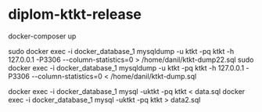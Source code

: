 # diplom-ktkt-release

docker-composer up


sudo docker exec -i docker_database_1  mysqldump -u ktkt -pq  ktkt -h 127.0.0.1 -P3306 --column-statistics=0  > /home/danil/ktkt-dump22.sql
sudo docker exec -i docker_database_1  mysqldump -u ktkt -pq  ktkt -h 127.0.0.1 -P3306 --column-statistics=0  < /home/danil/ktkt-dump.sql


docker exec -i docker_database_1 mysql -uktkt -pq ktkt < data.sql
docker exec -i docker_database_1 mysql -uktkt -pq ktkt > data2.sql

